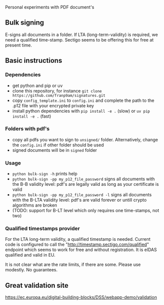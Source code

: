 Personal experiments with PDF document's

## Bulk signing

E-signs all documents in a folder.
If LTA (long-term-validity) is required, we need a qualified time-stamp.
Sectigo seems to be offering this for free at present time.


## Basic instructions


### Dependencies
* get python and pip or uv
* clone this repository, for instance `git clone https://github.com/franp9am/signatures.git`
* copy `config_template.ini` to `config.ini` and complete the path to the .p12 file with your encrypted private key
* install python dependencies with `pip install -e .` (slow) or `uv pip install -e .` (fast)
  
### Folders with pdf's

* copy all pdfs you want to sign to `unsigned/` folder. Alternatively, change the `config.ini` if other folder should be used
* signed documents will be in `signed` folder


### Usage

* `python bulk-sign -h` prints help
* `python bulk-sign -pp my_p12_file_password` signs all documents with the B-B validity level: pdf's are legally valid as long as your certificate is valid
* `python bulk-sign -pp my_p12_file_password -l` signs all documents with the B-LTA validity level: pdf's are valid forever or untill crypto algorithms are broken
* (TODO: support for B-LT level which only requires one time-stamps, not two)

### Qualified timestamps provider

For the LTA long-term validity, a qualified timestamp is needed. Current code is configured to call the "http://timestamp.sectigo.com/qualified" endpoint which seems to work for free and without registration.
It is eIDAS qualified and valid in EU.

It is not clear what are the rate limits, if there are some. Please use modestly. No guarantees.


## Great validation site

https://ec.europa.eu/digital-building-blocks/DSS/webapp-demo/validation

